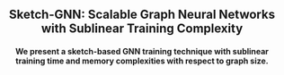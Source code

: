 <div align="center">

## Sketch-GNN: Scalable Graph Neural Networks with Sublinear Training Complexity

#### We present a sketch-based GNN training technique with sublinear training time and memory complexities with respect to graph size.

<div align="left">

